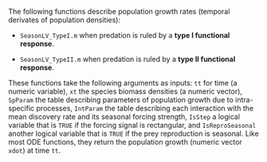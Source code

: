 The following functions describe population growth rates (temporal derivates of population densities):

* `SeasonLV_TypeI.m` when predation is ruled by a **type I functional response**.

* `SeasonLV_TypeII.m` when predation is ruled by a **type II functional response**.

These functions take the following arguments as inputs: `tt` for time (a numeric variable), `xt` the species biomass densities (a numeric vector), `SpParam` the table describing parameters of population growth due to intra-specific processes, `IntParam` the table describing each interaction with the mean discovery rate and its seasonal forcing strength, `IsStep` a logical variable that is `TRUE` if the forcing signal is rectangular, and `IsReproSeasonal` another logical variable that is `TRUE` if the prey reproduction is seasonal.
Like most ODE functions, they return the population growth (numeric vector `xdot`) at time `tt`.
